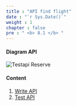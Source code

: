 ```yaml
---
title : "API find flight"
date : "`r Sys.Date()`"
weight : 1
chapter : false
pre : " <b> 8.1 </b> "
---
```


#### Diagram API

![Testapi Reserve](/images/8TestReserveAPi/6.png)


#### Content

1. [Write API](8.1.1-writeapi/)
2. [Test API](8.1.2-testapi/)

